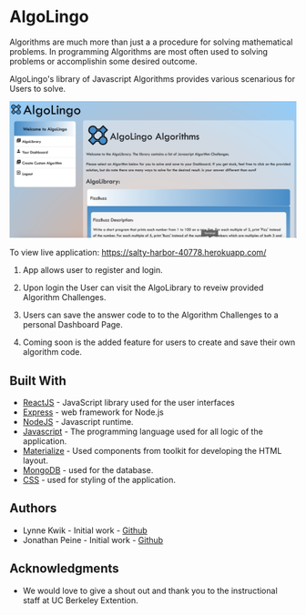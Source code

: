 # AlgoLingo

Algorithms are much more than just a a procedure for solving
mathematical problems. In programming Algorithms are most often
used to solving problems or accomplishin some desired
outcome.

AlgoLingo's library of Javascript Algorithms provides various
scenarious for Users to solve.

<img src="./Readme_image/Screen Shot 2019-08-23 at 7.11.37 PM.png">

To view live application: https://salty-harbor-40778.herokuapp.com/

1. App allows user to register and login.

2. Upon login the User can visit the AlgoLibrary to reveiw provided Algorithm Challenges.

3. Users can save the answer code to to the Algorithm Challenges to a personal Dashboard Page.

4. Coming soon is the added feature for users to create and save their own algorithm code.

## Built With

- [ReactJS](https://reactjs.org/) - JavaScript library used for the user interfaces
- [Express](https://expressjs.com) - web framework for Node.js
- [NodeJS](https://nodejs.org) - Javascript runtime.
- [Javascript](https://developer.mozilla.org/en-US/docs/Web/JavaScript) - The programming language used for all logic of the application.
- [Materialize](https://materializecss.com/) - Used components from toolkit for developing the HTML layout.
- [MongoDB](https://www.mysql.com/) - used for the database.
- [CSS](https://developer.mozilla.org/en-US/docs/Web/css) - used for styling of the application.

## Authors

- Lynne Kwik - Initial work - [Github](https://github.com/kwikkid)
- Jonathan Peine - Initial work - [Github](https://github.com/johandenver)

## Acknowledgments

- We would love to give a shout out and thank you to the instructional staff at UC Berkeley Extention.
